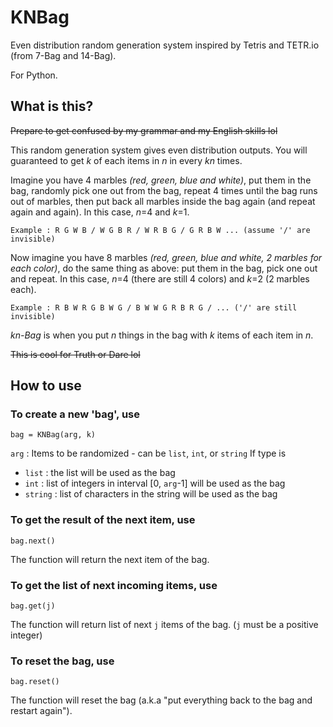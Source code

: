 # KNBag
Even distribution random generation system inspired by Tetris and TETR.io (from 7-Bag and 14-Bag).

For Python.

## What is this?
~~Prepare to get confused by my grammar and my English skills lol~~

This random generation system gives even distribution outputs. You will guaranteed to get *k* of each items in *n* in every *kn* times.

Imagine you have 4 marbles *(red, green, blue and white)*, put them in the bag, randomly pick one out from the bag, repeat 4 times until the bag runs out of marbles, then put back all marbles inside the bag again (and repeat again and again). In this case, *n*=4 and *k*=1.

    Example : R G W B / W G B R / W R B G / G R B W ... (assume '/' are invisible)

Now imagine you have 8
 marbles *(red, green, blue and white, 2 marbles for each color)*, do the same thing as above: put them in the bag, pick one out and repeat. In this case, *n*=4 (there are still 4 colors) and *k*=2 (2 marbles each).
 

    Example : R B W R G B W G / B W W G R B R G / ... ('/' are still invisible)

*kn-Bag* is when you put *n* things in the bag with *k* items of each item in *n*.

~~This is cool for Truth or Dare lol~~

## How to use

### To create a new 'bag', use

    bag = KNBag(arg, k)

`arg` : Items to be randomized - can be `list`, `int`, or `string`
If type is

 - `list` : the list will be used as the bag
 - `int` : list of integers in interval [0, `arg`-1] will be used as the bag
 - `string` : list of characters in the string will be used as the bag

### To get the result of the next item, use
    bag.next()
The function will return the next item of the bag.
### To get the list of next incoming items, use
	bag.get(j)
The function will return list of next `j` items of the bag. (`j` must be a positive integer)
### To reset the bag, use
	bag.reset()
The function will reset the bag (a.k.a "put everything back to the bag and restart again").
